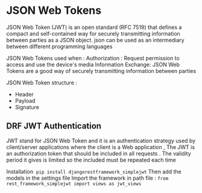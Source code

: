 # JSON Web Tokens

JSON Web Token (JWT) is an open standard (RFC 7519) that defines a compact and self-contained way for securely transmitting information between parties as a JSON object.
json can be used as an intermediary between different programming languages

JSON Web Tokens  used when :
Authorization : Request permission to access and use the device's media
Information Exchange: JSON Web Tokens are a good way of securely transmitting information between parties

JSON Web Token structure  :
- Header
- Payload
- Signature

## DRF JWT Authentication

JWT stand for JSON Web Token and it is an authentication strategy used by client/server applications where the client is a Web application , The JWT is an authorization token that should be included in all requests .
The validity period it gives is limited so the included must be repeated each time

Installation 
`pip install djangorestframework_simplejwt`
Then add the models in the settings file
Import the framework in path file :
`from rest_framework_simplejwt import views as jwt_views`

